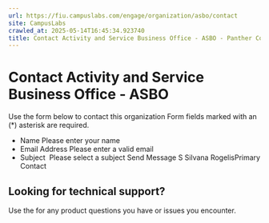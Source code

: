 ```yaml
---
url: https://fiu.campuslabs.com/engage/organization/asbo/contact
site: CampusLabs
crawled_at: 2025-05-14T16:45:34.923740
title: Contact Activity and Service Business Office - ASBO - Panther Connect
---
```


# Contact Activity and Service Business Office - ASBO
Use the form below to contact this organization
Form fields marked with an (*) asterisk are required.
* Name
Please enter your name
* Email Address
Please enter a valid email
* Subject
​
Please select a subject
Send Message
S
Silvana RogelisPrimary Contact
## Looking for technical support?
Use the for any product questions you have or issues you encounter.
